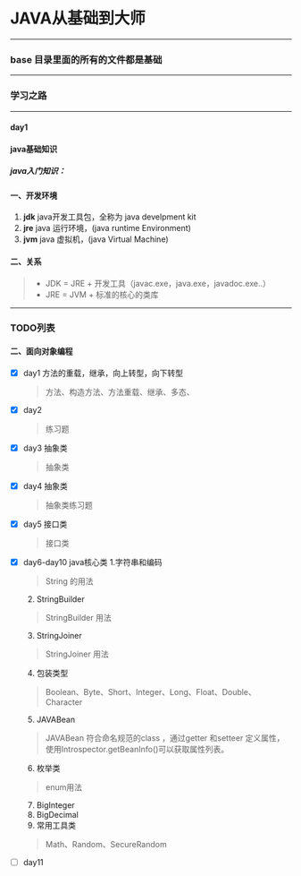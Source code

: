 # JAVA从基础到大师
***
### base 目录里面的所有的文件都是基础
***
### 学习之路
***
#### day1  
#### **java基础知识** 

##### java入门知识：
#### 一、开发环境
1. **jdk**  java开发工具包，全称为 java develpment kit
2. **jre**  java 运行环境，(java runtime Environment)
3. **jvm**  java 虚拟机，(java Virtual Machine)

#### 二、关系
> - JDK = JRE + 开发工具（javac.exe，java.exe，javadoc.exe..）
> - JRE = JVM + 标准的核心的类库

***

### TODO列表
#### 二、面向对象编程
- [X] day1 方法的重载，继承，向上转型，向下转型
    > 方法、构造方法、方法重载、继承、多态、
- [X] day2 
    > 练习题
- [X] day3 抽象类
    > 抽象类
- [X] day4 抽象类
    > 抽象类练习题
- [X] day5 接口类
    > 接口类
- [X] day6-day10  java核心类
    1.字符串和编码
    > String 的用法
    2. StringBuilder
    > StringBuilder 用法
    3. StringJoiner
    > StringJoiner 用法
    4. 包装类型
    > Boolean、Byte、Short、Integer、Long、Float、Double、Character
    5. JAVABean
    > JAVABean 符合命名规范的class ，通过getter 和setteer 定义属性，使用Introspector.getBeanInfo()可以获取属性列表。    
    6. 枚举类
    > enum用法
    7. BigInteger
    8. BigDecimal
    9. 常用工具类
    > Math、Random、SecureRandom
- [ ] day11
 


 


    
 

